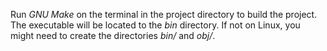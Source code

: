 Run *GNU Make* on the terminal in the project directory to build the project. The executable will be located to the *bin* directory.
If not on Linux, you might need to create the directories *bin/* and *obj/*.
